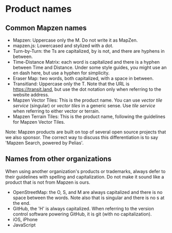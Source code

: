 # Product names

## Common Mapzen names

- Mapzen: Uppercase only the M. Do not write it as MapZen.
- mapzen.js: Lowercased and stylized with a dot.
- Turn-by-Turn: the Ts are capitalized, by is not, and there are hyphens in between.
- Time-Distance Matrix: each word is capitalized and there is a hyphen between Time and Distance. Under some style guides, you might use an en dash here, but use a hyphen for simplicity.
- Eraser Map: two words, both capitalized, with a space in between.
- Transitland: Uppercase only the T. Note that the URL is https://transit.land, but use the dot notation only when referring to the website address.
- Mapzen Vector Tiles: This is the product name. You can use _vector tile service_ (singular) or _vector tiles_ in a generic sense. Use _tile service_ when referring to either vector or terrain.
- Mapzen Terrain Tiles: This is the product name, following the guidelines for Mapzen Vector Tiles.

Note: Mapzen products are built on top of several open source projects that we also sponsor. The correct way to discuss this differentiation is to say 'Mapzen Search, powered by Pelias'. 

## Names from other organizations

When using another organization's products or trademarks, always defer to their guidelines with spelling and capitalization. Do not make it sound like a product that is not from Mapzen is ours.

- OpenStreetMap: the O, S, and M are always capitalized and there is no space between the words. Note also that is singular and there is no s at the end.
- GitHub, the 'H' is always capitalized. When referring to the version control software powering GitHub, it is git (with no capitalization). 
- iOS, iPhone
- JavaScript
